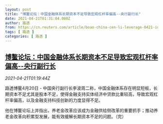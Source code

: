 ```yaml
---
layout: post
title: "博鳌论坛：中国金融体系长期资本不足导致宏观杠杆率偏高--央行副行长"
date: 2021-04-21T01:31:04.000Z
author: 路透
from: https://cn.reuters.com/article/boao-china-cen-li-leverage-0421-idCNKBS2C803Q
tags: [ 路透 ]
categories: [ 路透 ]
---
```

<!--1618968664000-->
[博鳌论坛：中国金融体系长期资本不足导致宏观杠杆率偏高--央行副行长](https://cn.reuters.com/article/boao-china-cen-li-leverage-0421-idCNKBS2C803Q)
------

<div>
<div><i>2021-04-21T01:19:44Z</i></div><p>路透博鳌4月20日 - 中国央行副行长李波周二称，中国金融体系存在明显短板，长期资本不足尤其是股本不足，使得金融支持实体经济中贷款比重较高，导致宏观杠杆率偏高，以及金融支持科技创新的力度显得不足。</p><p>他在博鳌论坛上并指出，养老金改革应该成为金融供给侧改革的重要抓手；推动养老金改革向积累型发展，能有效缓解长期资本不足的问题。（完）</p>
</div>
